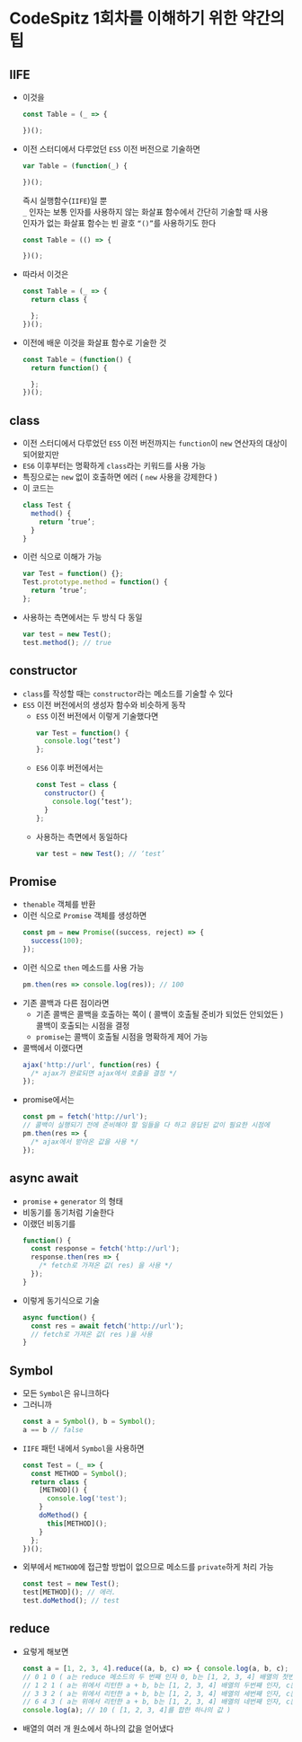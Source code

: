 # CodeSpitz 1회차를 이해하기 위한 약간의 팁

## IIFE
- 이것을
  ```js 
  const Table = (_ => {

  })();
  ```
- 이전 스터디에서 다루었던 `ES5` 이전 버전으로 기술하면  
  ```js 
  var Table = (function(_) {

  })();
  ```
  즉시 실행함수(`IIFE`)일 뿐  
  `_` 인자는 보통 인자를 사용하지 않는 화살표 함수에서 간단히 기술할 때 사용  
  인자가 없는 화살표 함수는 빈 괄호 `“()”`를 사용하기도 한다  
    ```js
    const Table = (() => {

    })();
    ```
- 따라서 이것은
  ```js
  const Table = (_ => { 
    return class {

    }; 
  })();
  ```
- 이전에 배운 이것을 화살표 함수로 기술한 것
  ```js
  const Table = (function() { 
    return function() {

    }; 
  })();
  ```

## class
- 이전 스터디에서 다루었던 `ES5` 이전 버전까지는 `function`이 `new` 연산자의 대상이 되어왔지만
- `ES6` 이후부터는 명확하게 `class`라는 키워드를 사용 가능
- 특징으로는 `new` 없이 호출하면 에러 ( `new` 사용을 강제한다 )
- 이 코드는
  ```js
  class Test { 
    method() { 
      return ’true’; 
    } 
  }
  ```
- 이런 식으로 이해가 가능
  ```js
  var Test = function() {};
  Test.prototype.method = function() { 
    return ’true’; 
  };
  ```
- 사용하는 측면에서는 두 방식 다 동일
  ```js
  var test = new Test();
  test.method(); // true
  ```
## constructor
- `class`를 작성할 때는 `constructor`라는 메소드를 기술할 수 있다
- `ES5` 이전 버전에서의 생성자 함수와 비슷하게 동작
  - `ES5` 이전 버전에서 이렇게 기술했다면
    ```js
    var Test = function() { 
      console.log(’test’) 
    };
    ```
  - `ES6` 이후 버전에서는
    ```js
    const Test = class { 
      constructor() { 
        console.log(’test’); 
      }
    };
    ```
  - 사용하는 측면에서 동일하다
    ```js
    var test = new Test(); // ‘test’
    ```

## Promise
- `thenable` 객체를 반환
- 이런 식으로 `Promise` 객체를 생성하면
  ```js
  const pm = new Promise((success, reject) => { 
    success(100); 
  });
  ```
- 이런 식으로 `then` 메소드를 사용 가능
  ```js
  pm.then(res => console.log(res)); // 100
  ```
- 기존 콜백과 다른 점이라면
  - 기존 콜백은 콜백을 호출하는 쪽이 ( 콜백이 호출될 준비가 되었든 안되었든 ) 콜백이 호출되는 시점을 결정
  - `promise`는 콜백이 호출될 시점을 명확하게 제어 가능
- 콜백에서 이랬다면
  ```js
  ajax('http://url', function(res) { 
    /* ajax가 완료되면 ajax에서 호출을 결정 */ 
  });
  ```
- promise에서는
  ```js
  const pm = fetch('http://url');
  // 콜백이 실행되기 전에 준비해야 할 일들을 다 하고 응답된 값이 필요한 시점에
  pm.then(res => { 
    /* ajax에서 받아온 값을 사용 */ 
  });
  ```

## async await
- `promise` + `generator` 의 형태
- 비동기를 동기처럼 기술한다
- 이랬던 비동기를
  ```js
  function() {
    const response = fetch('http://url');
    response.then(res => { 
      /* fetch로 가져온 값( res) 을 사용 */ 
    });
  }
  ```
- 이렇게 동기식으로 기술
  ```js
  async function() {
    const res = await fetch('http://url');
    // fetch로 가져온 값( res )을 사용
  }
  ```
## Symbol
- 모든 `Symbol`은 유니크하다
- 그러니까
  ```js
  const a = Symbol(), b = Symbol();
  a == b // false
  ```
- `IIFE` 패턴 내에서 `Symbol`을 사용하면
  ```js
  const Test = (_ => {
    const METHOD = Symbol();
    return class {
      [METHOD]() { 
        console.log('test');
      }
      doMethod() { 
        this[METHOD](); 
      }
    };
  })();
  ```
- 외부에서 `METHOD`에 접근할 방법이 없으므로 메소드를 `private`하게 처리 가능
  ```js
  const test = new Test();
  test[METHOD](); // 에러.
  test.doMethod(); // test
  ```
## reduce
- 요렇게 해보면
  ```js
  const a = [1, 2, 3, 4].reduce((a, b, c) => { console.log(a, b, c); return a + b; }, 0);
  // 0 1 0 ( a는 reduce 메소드의 두 번째 인자 0, b는 [1, 2, 3, 4] 배열의 첫번째 인자, c는 인덱스 )
  // 1 2 1 ( a는 위에서 리턴한 a + b, b는 [1, 2, 3, 4] 배열의 두번째 인자, c는 인덱스 )
  // 3 3 2 ( a는 위에서 리턴한 a + b, b는 [1, 2, 3, 4] 배열의 세번째 인자, c는 인덱스 )
  // 6 4 3 ( a는 위에서 리턴한 a + b, b는 [1, 2, 3, 4] 배열의 네번째 인자, c는 인덱스 )
  console.log(a); // 10 ( [1, 2, 3, 4]를 합한 하나의 값 )
  ```
- 배열의 여러 개 원소에서 하나의 값을 얻어냈다
